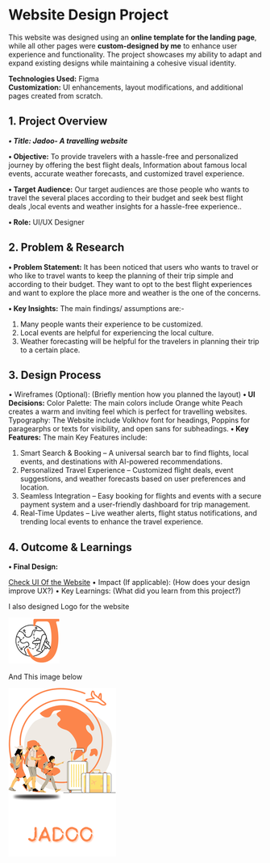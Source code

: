 
# Website Design Project  

This website was designed using an **online template for the landing page**, while all other pages were **custom-designed by me** to enhance user experience and functionality. The project showcases my ability to adapt and expand existing designs while maintaining a cohesive visual identity.  

**Technologies Used:** Figma  
**Customization:** UI enhancements, layout modifications, and additional pages created from scratch.  


## 1. Project Overview


***•	Title: Jadoo- A travelling website***


**•	Objective:** To provide travelers with a hassle-free and personalized journey by offering the best flight deals, Information about famous local events, accurate weather forecasts, and customized travel experience.


**•	Target Audience:** Our target audiences are those people who wants to travel the several places according to their budget and seek best flight deals ,local events and weather insights for a hassle-free experience.. 


**•	Role:** UI/UX Designer


## 2. Problem & Research

**•	Problem Statement:** It has been noticed that users who wants to travel or who like to travel wants to keep the planning of their trip simple and according to their budget. They want to opt to the best flight experiences and want to explore the place more and weather is the one of the concerns.

**•	Key Insights:** The main findings/ assumptions are:-
1. Many people wants their experience to be customized.
2. Local events are helpful for experiencing the local culture.
3. Weather forecasting will be helpful for the travelers in planning their trip to a certain place.

   
## 3. Design Process
•	Wireframes (Optional): (Briefly mention how you planned the layout)
**•	UI Decisions:** 
Color Palette: The main colors include Orange white Peach creates a warm and inviting feel which is perfect for travelling websites.
Typography:  The Website include  Volkhov font for headings, Poppins for paragearphs or texts for visibility, and open sans for subheadings.
**•	Key Features:** The main Key Features include:
1. Smart Search & Booking – A universal search bar to find flights, local events, and destinations with AI-powered recommendations.
2. Personalized Travel Experience – Customized flight deals, event suggestions, and weather forecasts based on user preferences and location.
3. Seamless Integration – Easy booking for flights and events with a secure payment system and a user-friendly dashboard for trip management.
4. Real-Time Updates – Live weather alerts, flight status notifications, and trending local events to enhance the travel experience.

## 4. Outcome & Learnings
**•	Final Design:**

 [Check UI Of the Website](https://www.figma.com/design/izA2Bo3hbiCrWmz9oj2znr/Travel-Website-Landing-Page-(Community)?node-id=0-1&p=f&t=rrjxxyJwVeQGbFIs-0)
•	Impact (If applicable): (How does your design improve UX?)
•	Key Learnings: (What did you learn from this project?)




I also designed Logo for the website


![Logo](_Practice.png)


And This image below

![Image](https://github.com/rizul2613/Rizul_portfolio/blob/main/travelling_website.png)
